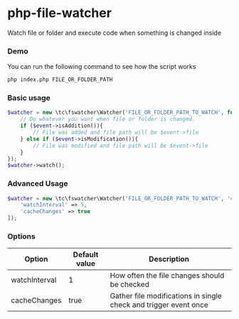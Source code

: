 # php-file-watcher
Watch file or folder and execute code when something is changed inside

### Demo
You can run the following command to see how the script works

```sh
php index.php FILE_OR_FOLDER_PATH
```

### Basic usage

```php
$watcher = new \tc\fswatcher\Watcher('FILE_OR_FOLDER_PATH_TO_WATCH', function ($event) {
    // Do whatever you want when file or folder is changed.
    if ($event->isAddition()){
        // File was added and file path will be $event->file
    } else if ($event->isModification()){
        // File was modified and file path will be $event->file
    }
});
$watcher->watch();
```

### Advanced Usage

```php
$watcher = new \tc\fswatcher\Watcher('FILE_OR_FOLDER_PATH_TO_WATCH', 'callback', [
    'watchInterval' => 5,
    'cacheChanges' => true
]);
```

### Options

| Option        | Default value | Description                                                      |
|---------------|---------------|------------------------------------------------------------------|
| watchInterval | 1             | How often the file changes should be checked                     |
| cacheChanges  | true          | Gather file modifications in single check and trigger event once |
